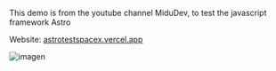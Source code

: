 This demo is from the youtube channel MiduDev, to test the javascript framework Astro

Website: [astrotestspacex.vercel.app](https://astrotestspacex.vercel.app/)

![imagen](https://github.com/mateosolinho/astroTest/assets/124877302/e080cd32-cd56-4f04-b98f-da25b6ac9827)
